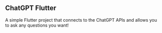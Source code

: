 ## ChatGPT Flutter

A simple Flutter project that connects to the ChatGPT APIs and allows you to ask any questions you want!
